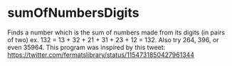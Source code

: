# sumOfNumbersDigits
Finds a number which is the sum of numbers made from its digits (in pairs of two) ex. 132 = 13 + 32 + 21 + 31 + 23 + 12 = 132. Also try 264, 396, or even 35964. This program was inspired by this tweet: https://twitter.com/fermatslibrary/status/1154731850427961344